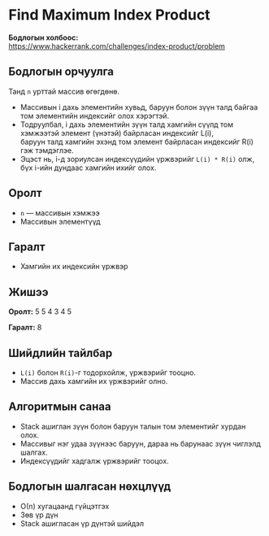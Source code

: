 # Find Maximum Index Product

**Бодлогын холбоос:**  
https://www.hackerrank.com/challenges/index-product/problem

## Бодлогын орчуулга

Танд `n` урттай массив өгөгдөнө.  
- Массивын i дахь элементийн хувьд, баруун болон зүүн талд байгаа том элементийн индексийг олох хэрэгтэй.  
- Тодруулбал, i дахь элементийн зүүн талд хамгийн сүүлд том хэмжээтэй элемент (үнэтэй) байрласан индексийг L(i),  
  баруун талд хамгийн эхэнд том элемент байрласан индексийг R(i) гэж тэмдэглэе.  
- Эцэст нь, i-д зориулсан индексүүдийн үржвэрийг `L(i) * R(i)` олж, бүх i-ийн дундаас хамгийн ихийг олох.

## Оролт

- `n` — массивын хэмжээ  
- Массивын элементүүд

## Гаралт

- Хамгийн их индексийн үржвэр

## Жишээ

**Оролт:**
5
5 4 3 4 5

**Гаралт:**
8

## Шийдлийн тайлбар

- `L(i)` болон `R(i)`-г тодорхойлж, үржвэрийг тооцно.  
- Массив дахь хамгийн их үржвэрийг олно.

## Алгоритмын санаа

- Stack ашиглан зүүн болон баруун талын том элементийг хурдан олох.  
- Массивыг нэг удаа зүүнээс баруун, дараа нь барунаас зүүн чиглэлд шалгах.  
- Индексүүдийг хадгалж үржвэрийг тооцох.

## Бодлогын шалгасан нөхцлүүд

- О(n) хугацаанд гүйцэтгэх  
- Зөв үр дүн  
- Stack ашигласан үр дүнтэй шийдэл